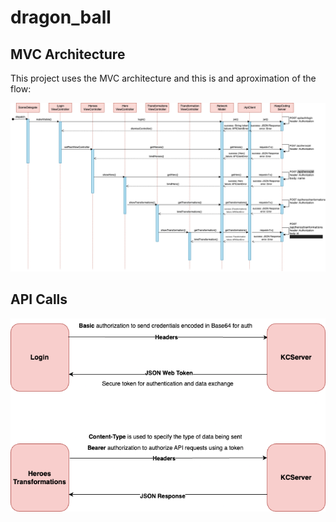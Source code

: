 # dragon_ball

## MVC Architecture

This project uses the MVC architecture and this is and aproximation of the flow:

![](Images/sequence_diagram.png)


## API Calls
![](Images/url_request.png) 